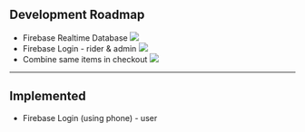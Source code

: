 ## Development Roadmap

<!--
HIGH PRIORITY: <img src="https://img.shields.io/badge/PRIORITY-HIGH-red?style=for-the-badge" />
MEDIUM PRIORITY: <img src="https://img.shields.io/badge/PRIORITY-MEDIUM-yellow?style=for-the-badge" />
LOW PRIORITY: <img src="https://img.shields.io/badge/PRIORITY-LOW-blue?style=for-the-badge" />
-->

-   Firebase Realtime Database <img src="https://img.shields.io/badge/PRIORITY-HIGH-red?style=for-the-badge" />
-   Firebase Login - rider & admin <img src="https://img.shields.io/badge/PRIORITY-MEDIUM-yellow?style=for-the-badge" />
-   Combine same items in checkout <img src="https://img.shields.io/badge/PRIORITY-LOW-blue?style=for-the-badge" />

---

## Implemented

-   Firebase Login (using phone) - user
